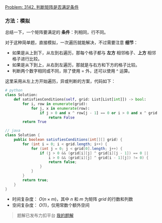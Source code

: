 [Problem: 3142. 判断矩阵是否满足条件](https://leetcode.cn/problems/check-if-grid-satisfies-conditions/description/)

### 方法：模拟

总结一下，一个矩阵要满足的 **条件**：列相同，行不同。

对于这种简单题，直接模拟，一次遍历就能解决，不过需要注意 **细节**：

- 如果是从上到下，从左到右遍历，那每个格子都与 **左方** 相邻格子、**上方** 相邻格子进行比较。
- 如果是从下到上，从右到左遍历，那就是与右方和下方的格子比较。
- 判断两个数字相同或不同，除了使用 $=$ 外，还可以使用 ^ 运算。

这里采用从左上方开始遍历，异或判断的方案，代码如下：

```Python
# python
class Solution:
    def satisfiesConditions(self, grid: List[List[int]]) -> bool:
        for i, row in enumerate(grid):
            for j, x in enumerate(row):
                if j > 0 and x ^ row[j - 1] == 0 or i > 0 and x ^ grid[i - 1][j] != 0:
                    return False
        return True
```

```Java
// java
class Solution {
    public boolean satisfiesConditions(int[][] grid) {
        for (int i = 0; i < grid.length; i++) {
            for (int j = 0; j < grid[0].length; j++) {
                if (j > 0 && (grid[i][j] ^ grid[i][j - 1]) == 0 ||
                    i > 0 && (grid[i][j] ^ grid[i - 1][j]) != 0) {
                    return false;
                }
            }
        }
        return true;
    }
}
```

- 时间复杂度： $O(n\times m)$，其中 $n$ 和 $m$ 为矩阵 $grid$ 的行数和列数
- 空间复杂度： $O(1)$，仅用常数个额外空间

> 题解已发布力扣平台 [我的题解](https://leetcode.cn/problems/check-if-grid-satisfies-conditions/solutions/2896504/mo-ni-zhu-yi-xi-jie-yi-huo-yun-suan-by-p-2rm2/)

